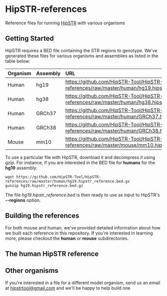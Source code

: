 # HipSTR-references
Reference files for running [HipSTR](https://hipstr-tool.github.io/HipSTR/) with various organisms

## Getting Started
HipSTR requires a BED file containing the STR regions to genotype. We've generated these files for various organisms and assemblies as listed in the table below:

| Organism | Assembly | URL  |
| :------  | :------  | :--- |
| Human    | hg19     |  https://github.com/HipSTR-Tool/HipSTR-references/raw/master/human/hg19.hipstr_reference.bed.gz |
| Human    | hg38     |  https://github.com/HipSTR-Tool/HipSTR-references/raw/master/human/hg38.hipstr_reference.bed.gz |
| Human    | GRCh37   |  https://github.com/HipSTR-Tool/HipSTR-references/raw/master/human/GRCh37.hipstr_reference.bed.gz |
| Human    | GRCh38   |  https://github.com/HipSTR-Tool/HipSTR-references/raw/master/human/GRCh38.hipstr_reference.bed.gz |
| Mouse    | mm10     |  https://github.com/HipSTR-Tool/HipSTR-references/raw/master/mouse/mm10.hipstr_reference.bed.gz |

To use a particular file with HipSTR, download it and decompress it using gzip. For instance, if you are interested in the BED file for **humans** for the **hg19** assembly:
    
    wget https://github.com/HipSTR-Tool/HipSTR-references/raw/master/human/hg19.hipstr_reference.bed.gz
    gunzip hg19.hipstr_reference.bed.gz

The file *hg19.hipstr_reference.bed* is then ready to use as input to HipSTR's **--regions** option.

## Building the references
For both mouse and human, we've provided detailed information about how we built each reference in this repository.
If you're interested in learning more, please checkout the **human** or **mouse** subdirectories.

## The human HipSTR reference

## Other organisms
If you're interested in a file for a different model organism, send us an email at hipstrtool@gmail.com and we'll be happy to help build one

